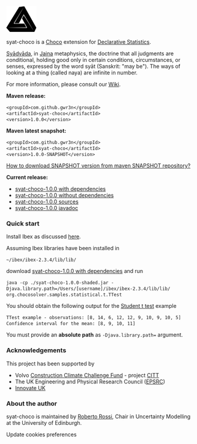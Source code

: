 ![syat-choco Logo](img/syat-choco-small.png) 

syat-choco is a [Choco](http://www.choco-solver.org/) extension for [Declarative Statistics](http://arxiv.org/abs/1708.01829).

[Syādvāda](https://en.wikipedia.org/wiki/Anekantavada#Sy.C4.81dv.C4.81da), in [Jaina](https://en.wikipedia.org/wiki/Jainism) metaphysics, the doctrine that all judgments are conditional, holding good only in certain conditions, circumstances, or senses, expressed by the word syāt (Sanskrit: "may be"). The ways of looking at a thing (called naya) are infinite in number.

For more information, please consult our [Wiki](https://github.com/gwr3n/syat-choco/wiki).

__Maven release:__

    <groupId>com.github.gwr3n</groupId>
	<artifactId>syat-choco</artifactId>
	<version>1.0.0</version>

__Maven latest snapshot:__

    <groupId>com.github.gwr3n</groupId>
	<artifactId>syat-choco</artifactId>
	<version>1.0.0-SNAPSHOT</version>
	
[How to download SNAPSHOT version from maven SNAPSHOT repository?](https://stackoverflow.com/questions/7715321/how-to-download-snapshot-version-from-maven-snapshot-repository)

__Current release:__
* [syat-choco-1.0.0 with dependencies](jar/syat-choco-1.0.0-shaded.jar)
* [syat-choco-1.0.0 without dependencies](jar/syat-choco-1.0.0.jar)
* [syat-choco-1.0.0 sources](jar/syat-choco-1.0.0-sources.jar)
* [syat-choco-1.0.0 javadoc](jar/syat-choco-1.0.0-javadoc.jar)

### Quick start

Install Ibex as discussed [here](https://github.com/gwr3n/syat-choco/wiki/Ibex-quick-installation-notes).

Assuming Ibex libraries have been installed in 

    ~/ibex/ibex-2.3.4/lib/lib/

download [syat-choco-1.0.0 with dependencies](jar/syat-choco-1.0.0-shaded.jar) and run

    java -cp ./syat-choco-1.0.0-shaded.jar -Djava.library.path=/Users/[username]/ibex/ibex-2.3.4/lib/lib/ org.chocosolver.samples.statistical.t.TTest
    
You should obtain the following output for the [Student t test](https://github.com/gwr3n/syat-choco/wiki/Student-t-test) example 

    TTest example - observations: [8, 14, 6, 12, 12, 9, 10, 9, 10, 5]
    Confidence interval for the mean: [8, 9, 10, 11]

You must provide an __absolute path__ as `-Djava.library.path=` argument.

### Acknowledgements

This project has been supported by
* Volvo [Construction Climate Challenge Fund](http://constructionclimatechallenge.com/) - project [CITT](http://constructionclimatechallenge.com/research-call-2016-2/ccc-research-citt-project/)
* The UK Engineering and Physical Research Council ([EPSRC](https://www.epsrc.ac.uk/))
* [Innovate UK](https://www.gov.uk/government/organisations/innovate-uk)

### About the author

syat-choco is maintained by [Roberto Rossi](https://gwr3n.github.io), Chair in Uncertainty Modelling at the University of Edinburgh.

<a role="button" id="open_preferences_center">Update cookies preferences</a>